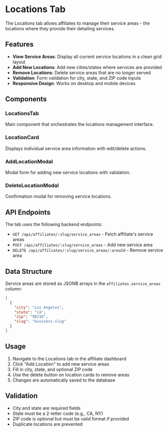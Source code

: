 # Locations Tab

The Locations tab allows affiliates to manage their service areas - the locations where they provide their detailing services.

## Features

- **View Service Areas**: Display all current service locations in a clean grid layout
- **Add New Locations**: Add new cities/states where services are provided
- **Remove Locations**: Delete service areas that are no longer served
- **Validation**: Form validation for city, state, and ZIP code inputs
- **Responsive Design**: Works on desktop and mobile devices

## Components

### LocationsTab
Main component that orchestrates the locations management interface.

### LocationCard
Displays individual service area information with edit/delete actions.

### AddLocationModal
Modal form for adding new service locations with validation.

### DeleteLocationModal
Confirmation modal for removing service locations.

## API Endpoints

The tab uses the following backend endpoints:

- `GET /api/affiliates/:slug/service_areas` - Fetch affiliate's service areas
- `POST /api/affiliates/:slug/service_areas` - Add new service area
- `DELETE /api/affiliates/:slug/service_areas/:areaId` - Remove service area

## Data Structure

Service areas are stored as JSONB arrays in the `affiliates.service_areas` column:

```json
[
  {
    "city": "Los Angeles",
    "state": "CA",
    "zip": "90210",
    "slug": "business-slug"
  }
]
```

## Usage

1. Navigate to the Locations tab in the affiliate dashboard
2. Click "Add Location" to add new service areas
3. Fill in city, state, and optional ZIP code
4. Use the delete button on location cards to remove areas
5. Changes are automatically saved to the database

## Validation

- City and state are required fields
- State must be a 2-letter code (e.g., CA, NY)
- ZIP code is optional but must be valid format if provided
- Duplicate locations are prevented
